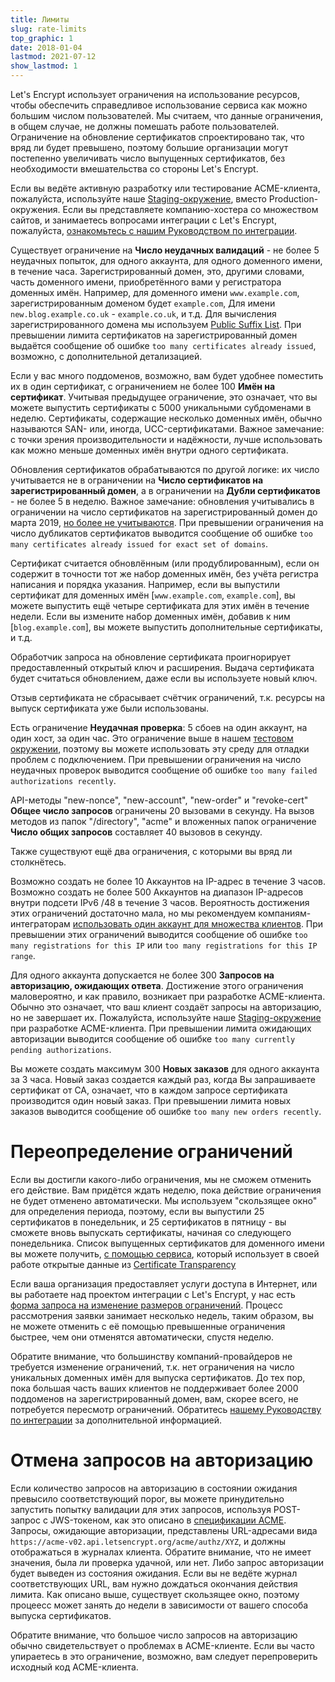 ```yaml
---
title: Лимиты
slug: rate-limits
top_graphic: 1
date: 2018-01-04
lastmod: 2021-07-12
show_lastmod: 1
---
```



Let's Encrypt использует ограничения на использование ресурсов, чтобы обеспечить справедливое использование сервиса как можно большим числом пользователей. Мы считаем, что данные ограничения, в общем случае, не должны помешать работе пользователей. Ограничение на обновление сертификатов спроектировано так, что вряд ли будет превышено, поэтому большие организации могут постепенно увеличивать число выпущенных сертификатов, без необходимости вмешательства со стороны Let's Encrypt.

Если вы ведёте активную разработку или тестирование ACME-клиента, пожалуйста, используйте наше [Staging-окружение](/docs/staging-environment), вместо Production-окружения. Если вы представляете компанию-хостера со множеством сайтов, и занимаетесь вопросами интеграции с Let's Encrypt, пожалуйста, [ознакомьтесь с нашим Руководством по интеграции](/docs/integration-guide).

Существует ограничение на <a id="failed-validations"></a>**Число неудачных валидаций** - не более 5 неудачных попыток, для одного аккаунта, для одного доменного имени, в течение часа. Зарегистрированный домен, это, другими словами, часть доменного имени, приобретённого вами у регистратора доменных имён. Например, для доменного имени `www.example.com`, зарегистрированным доменом будет `example.com`, Для имени `new.blog.example.co.uk` - `example.co.uk`, и т.д. Для вычисления зарегистрированного домена мы используем [Public Suffix List](https://publicsuffix.org). При превышении лимита сертификатов на зарегистрированный домен выдаётся сообщение об ошибке `too many certificates already issued`, возможно, с дополнительной детализацией.

Если у вас много поддоменов, возможно, вам будет удобнее поместить их в один сертификат, с ограничением не более 100 <a id="names-per-certificate"></a>**Имён на сертификат**. Учитывая предыдущее ограничение, это означает, что вы можете выпустить сертификаты с 5000 уникальными субдоменами в неделю. Сертификаты, содержащие несколько доменных имён, обычно называются SAN- или, иногда, UCC-сертификатами. Важное замечание: с точки зрения производительности и надёжности, лучше использовать как можно меньше доменных имён внутри одного сертификата.

Обновления сертификатов обрабатываются по другой логике: их число учитывается не в ограничении на **Число сертификатов на зарегистрированный домен**, а в ограничении на **Дубли сертификатов** - не более 5 в неделю. Важное замечание: обновления учитывались в ограничении на число сертификатов на зарегистрированный домен до марта 2019, [но более не учитываются](https://community.letsencrypt.org/t/rate-limits-fixing-certs-per-name-rate-limit-order-of-operations-gotcha/88189). При превышении ограничения на число дубликатов сертификатов выводится сообщение об ошибке `too many certificates already issued for exact set of domains`.

Сертификат считается обновлённым (или продублированным), если он содержит в точности тот же набор доменных имён, без учёта регистра написания и порядка указания.  Например, если вы выпустили сертификат для доменных имён [`www.example.com`, `example.com`], вы можете выпустить ещё четыре сертификата для этих имён в течение недели. Если вы измените набор доменных имён, добавив к ним [`blog.example.com`], вы можете выпустить дополнительные сертификаты, и т.д.

Обработчик запроса на обновление сертификата проигнорирует предоставленный открытый ключ и расширения. Выдача сертификата будет считаться обновлением, даже если вы используете новый ключ.

Отзыв сертификата не сбрасывает счётчик ограничений, т.к. ресурсы на выпуск сертификата уже были использованы.

Есть ограничение <a id="failed-validations"></a>**Неудачная проверка**: 5 сбоев на один аккаунт,  на один хост, за один час. Это ограничение выше в нашем [тестовом окружении](/docs/staging-environment), поэтому вы можете использовать эту среду для отладки проблем с подключением. При превышении ограничения на число неудачных проверок выводится сообщение об ошибке `too many failed authorizations recently`.

API-методы "new-nonce", "new-account", "new-order" и "revoke-cert"  <a id="overall-requests"></a>**Общее число запросов** ограничены 20 вызовами в секунду. На вызов методов из папок "/directory", "acme" и вложенных папок ограничение **Число общих запросов** составляет 40 вызовов в секунду.

Также существуют ещё два ограничения, с которыми вы вряд ли столкнётесь.

Возможно создать не более 10 <a id="accounts-per-ip-address"></a>Аккаунтов на IP-адрес в течение 3 часов. Возможно создать не более 500 Аккаунтов на диапазон IP-адресов внутри подсети IPv6 /48 в течение 3 часов. Вероятность достижения этих ограничений достаточно мала, но мы рекомендуем компаниям-интеграторам [использовать один аккаунт для множества клиентов](/docs/integration-guide). При превышении этих ограничений выводится сообщение об ошибке `too many registrations for this IP` или `too many registrations for this IP range`.

Для одного аккаунта допускается не более 300 <a id="pending-authorizations"></a>**Запросов на авторизацию, ожидающих ответа**. Достижение этого ограничения маловероятно, и как правило, возникает при разработке ACME-клиента. Обычно это означает, что ваш клиент создаёт запросы на авторизацию, но не завершает их. Пожалуйста, используйте наше [Staging-окружение](/docs/staging-environment) при разработке ACME-клиента. При превышении лимита ожидающих авторизации выводится сообщение об ошибке `too many currently pending authorizations`.

Вы можете создать максимум 300 <a id="new-orders"></a>**Новых заказов** для одного аккаунта за 3 часа. Новый заказ создается каждый раз, когда Вы запрашиваете сертификат от CA, означает, что в каждом запросе сертификата производится один новый заказ. При превышении лимита новых заказов выводится сообщение об ошибке `too many new orders recently`.

# <a id="overrides"></a>Переопределение ограничений

Если вы достигли какого-либо ограничения, мы не сможем отменить его действие. Вам придётся ждать неделю, пока действие ограничения не будет отменено автоматически. Мы используем "скользящее окно" для определения периода, поэтому, если вы выпустили 25 сертификатов в понедельник, и 25 сертификатов в пятницу - вы сможете вновь выпускать сертификаты, начиная со следующего понедельника. Список выпущенных сертификатов для доменного имени вы можете получить, [с помощью сервиса](https://crt.sh), который использует в своей работе открытые данные из [Certificate Transparency](https://www.certificate-transparency.org)

Если ваша организация предоставляет услуги доступа в Интернет, или вы работаете над проектом интеграции с Let's Encrypt, у нас есть [форма запроса на изменение размеров ограничений](https://goo.gl/forms/plqRgFVnZbdGhE9n1). Процесс рассмотрения заявки занимает несколько недель, таким образом, вы не можете отменить с её помощью превышенные ограничения быстрее, чем они отменятся автоматически, спустя неделю.

Обратите внимание, что большинству компаний-провайдеров не требуется изменение ограничений, т.к. нет ограничения на число уникальных доменных имён для выпуска сертификатов. До тех пор, пока большая часть ваших клиентов не поддерживает более 2000 поддоменов на зарегистрированный домен, вам, скорее всего, не потребуется пересмотр ограничений. Обратитесь [нашему Руководству по интеграции](/docs/integration-guide) за дополнительной информацией.

# <a id="clearing-pending"></a>Отмена запросов на авторизацию

Если количество запросов на авторизацию в состоянии ожидания превысило соответствующий порог, вы можете принудительно запустить попытку валидации для этих запросов, используя POST-запрос с JWS-токеном, как это описано в [спецификации ACME](https://tools.ietf.org/html/rfc8555#section-7.5.1). Запросы, ожидающие авторизации, представлены URL-адресами вида `https://acme-v02.api.letsencrypt.org/acme/authz/XYZ`, и должны отображаться в журналах клиента. Обратите внимание, что не имеет значения, была ли проверка удачной, или нет. Либо запрос авторизации будет выведен из состояния ожидания. Если вы не ведёте журнал соответствующих URL, вам нужно дождаться окончания действия лимита. Как описано выше, существует скользящее окно, поэтому процеесс может занять до недели в зависимости от вашего способа выпуска сертификатов.

Обратите внимание, что большое число запросов на авторизацию обычно свидетельствует о проблемах в ACME-клиенте. Если вы часто упираетесь в это ограничение, возможно, вам следует перепроверить исходный код ACME-клиента.
